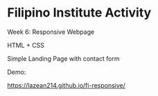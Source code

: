 # Filipino Institute Activity

Week 6: Responsive Webpage

HTML + CSS

Simple Landing Page with contact form

Demo:

https://lazean214.github.io/fi-responsive/
